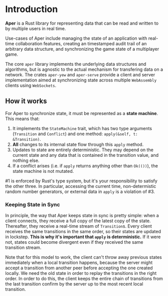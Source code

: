 # Introduction

**Aper** is a Rust library for representing data that can be read and written to by multiple users in real time.

Use-cases of Aper include managing the state of an application with real-time collaboration features, creating
an timestamped audit trail of an arbitrary data structure, and synchronizing the game state of a multiplayer
game.

The core `aper` library implements the underlying data structures and algorithms, but is agnostic to the
actual mechanism for transfering data on a network. The crates `aper-yew` and `aper-serve` provide a client
and server implementation aimed at synchronizing state across multiple `WebAssembly` clients using `WebSockets`.

## How it works

For Aper to synchronize state, it must be represented as a **state 
machine**. This means that:
1. It implements the `StateMachine` trait, which has two type arguments (`Transition` and `Conflict`) and one method: `apply(&self, t: &Transition)`.
2. **All** changes to its internal state flow through this `apply` method.
3. Updates to state are entirely deterministic. They may depend on the current state and any data
   that is contained in the transition value, and nothing else.
4. If a conflict arises (i.e. if `apply` returns anything other than `Ok(())`), the state machine is not
   mutated.

#1 is enforced by Rust's type system, but it's your responsibility to satisfy the other three. In particular,
accessing the current time, non-determistic random number generators, or external data in `apply` is
a violation of #3.

### Keeping State in Sync

In principle, the way that Aper keeps state in sync is pretty simple: when a client connects, they receive a
full copy of the latest copy of the state. Thereafter, they receive a real-time stream of `Transition`s. Every
client receives the same transitions in the same order, so their states are updated in lockstep. **This is why
it's important that `apply` is deterministic.** If it were not, states could become divergent even if they
received the same transition stream.

Note that for this model to work, the client can't throw away previous states immediately when a local transition
happens, because the server might accept a transition from another peer before accepting the one created locally.
We need the old state in order to replay the transitions in the right order. In order to do this, the client
keeps the entire chain of transitions from the last transition confirm by the server up to the most recent local
transition.
